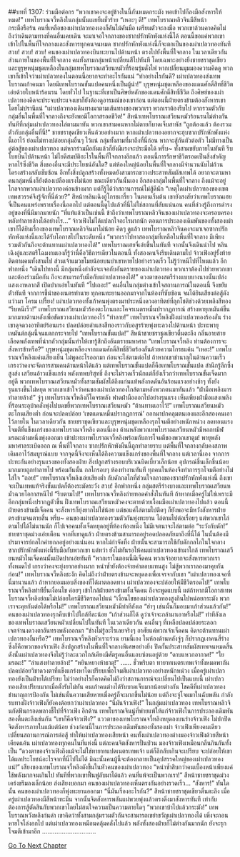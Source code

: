 ##บทที่ 1307: ร่วมมือต่อกร
“พวกเขาคงจะอยู่ข้างในนี้กันหมดกระมัง พอเข้าไปก็ลงมือสังหารให้หมด!”
เทพโบราณจวี้หลิงในกลุ่มนั้นเผยยิ้มชั่วร้าย
“เหอะๆ ดี!”
เทพโบราณหลิวจินมีสีหน้ากระตือรือร้น คนที่เหลือของเผ่าเปลวทองเองก็คันไม้คันมือ เตรียมตัวจะลงมือ
พวกเขาล้วนคาดคิดไม่ถึงว่าเดินตามทางที่คนอื่นเคยเดิน จะมาเจอใจกลางของซากปรักหักพังแห่งนี้ได้
ตอนนี้ขอแค่พวกเขาเข้าไปในพื้นที่ใจกลางและสังหารทุกคนจนหมด ซากปรักหักพังแห่งนี้ก็จะตกเป็นของเผ่าเปลวทองทันที
สวบ! สวบ! สวบ!
คนของเผ่าเปลวทองบินทะยานไปด้านหน้า ตรงไปยังพื้นที่ใจกลาง
ในเวลาเดียวกัน ส่วนภายในของพื้นที่ใจกลาง คนทั้งสามกลุ่มหน้าเปลี่ยนสีไปทันที โดยเฉพาะอย่างยิ่งชายชราชุดเขียวและบุรุษหนุ่มชุดเหลืองในกลุ่มเทพโบราณเสวียนหมัวที่ร้อนรุ่มดั่งไฟ
หากเปลี่ยนมุมมองความคิดดู พวกเขาก็เข้าใจว่าเผ่าเปลวทองในตอนนี้อยากจะทำอะไรกันแน่
“ทำอย่างไรกันดี? เผ่าเปลวทองส่งเทพโบราณเก้าคนมา โดยมีเทพโบราณขั้นแปดคนหนึ่งเป็นผู้นำ!”
บุรุษหนุ่มชุดเหลืองของแดนศักดิ์สิทธิ์ชีวิตเอ่ยด้วยใบหน้าร้อนรน
โดยทั่วไป ในฐานะที่เขาเป็นศิษย์หลักของแดนศักดิ์สิทธิ์ชีวิต ถึงศิษย์ของเผ่าเปลวทองคิดจะประจบประแจงเขาก็ยังต้องดูอารมณ์ของเขาก่อน
แต่ตอนนี้ฝ่ายตรงข้ามต้องสังหารเขาโดยไม่ปรานีแน่
“เผ่าเปลวทองเดินทางมาตามเส้นทางของพวกเรา พวกเราต้องรีบไป หากรวมตัวกับกลุ่มอื่นในพื้นที่ใจกลางถึงจะยังพอมีโอกาสรอดชีวิต!”
สีหน้าเทพโบราณเสวียนหมัวร้อนรนไม่ต่างกัน
ทันทีที่กลุ่มเผ่าเปลวทองไล่ตามมาทัน พวกเขาสามคนหากไม่ตายก็บาดเจ็บสาหัส
“ถูกต้องแล้ว ต้องรวมตัวกับกลุ่มอื่นที่นี่!”
ชายชราชุดเขียวเห็นด้วยอย่างมาก
หากเผ่าเปลวทองอยากจะฮุบซากปรักหักพังแห่งนี้เอาไว้ ย่อมไม่ทางปล่อยกลุ่มอื่นๆ ไว้แน่
กลุ่มทั้งสามที่มาถึงที่นี่ก่อน หากจะสู้กันตัวต่อตัว ไม่มีทางเป็นคู่ต่อสู้ของเผ่าเปลวทอง แต่หากร่วมมือกันแล้วก็ยังมีแรงจะประมือได้
พรึ่บ~
ทั้งสามขยับกายในทันที รีบโบยบินไปด้านหน้า ไม่ไยดีสมบัติอะไรในพื้นที่ใจกลางอีกแล้ว
ตอนนี้การรักษาชีวิตรอดเป็นสิ่งสำคัญ หากไร้ซึ่งชีวิต สิ่งของอื่นจะมีประโยชน์อันใด?
แต่ห้องใหญ่น้อยในพื้นที่ใจกลางมีจำนวนนับไม่ถ้วน โครงสร้างสลับซับซ้อน อีกทั้งสิ่งปลูกสร้างทั้งหมดยังสามารถขวางประสาทสัมผัสเทพได้ อยากจะตามหาคนกลุ่มหนึ่งก็ยังต้องเปลืองแรงไม่น้อย
ขณะเดียวกันนั้นเอง อีกสองกลุ่มในพื้นที่ใจกลาง ถึงแม้จะอยู่ไกลจากพวกเผ่าเปลวทองค่อนข้างมาก แต่ก็รู้ได้ว่าสถานการณ์ไม่สู้ดีนัก
“เหตุใดเผ่าเปลวทองของเขตเทพสวรรค์จึงรู้จักที่นี่ด้วย?”
สีหน้าหลินเฉิงอู่โกรธเกรี้ยว
ในตอนเริ่มต้น เขายังสงสัยว่าเทพโบราณเฮยจี๋เป็นคนแพร่งพรายเรื่องนี้ออกไป
แต่ตอนนี้ดูไปแล้วที่นี่ไม่ใช่สถานที่ลับแน่นอน คนที่ล่วงรู้ถึงการดำรงอยู่ของที่นี่มีมากมายนัก
“ที่แท้แล้วเป็นเช่นนี้ ข้าถึงว่าเทพโบราณหลิวจินของเผ่าเปลวทองจะครอบครองพลังทำลายล้างได้อย่างไร…”
จ้าวเฟิงไม่ได้แปลกใจอะไรมากนัก
ตอนการประลองเดิมพันของทั้งสองเผ่า เขาก็ได้ยินเรื่องของเทพโบราณหลิวจินมาไม่น้อย
คิดๆ ดูแล้ว เทพโบราณหลิวจินคงจะมาเจอซากปรักหักพังแห่งนี้และได้รับโอกาสไปในระดับหนึ่ง
“พวกเราไปหาสองกลุ่มที่เหลือในพื้นที่ใจกลาง มีเพียงรวมตัวกันถึงจะต้านทานเผ่าเปลวทองได้!”
เทพโบราณเฮยจี๋เอ่ยขึ้นในทันที จากนั้นจึงเดินนำไป
หลินเฉิงอู่และสตรีโฉมงามเองก็รู้ว่านี่คือวิธีการเดียวในตอนนี้ ทั้งสองคนจึงรีบเดินตามไป
จ้าวเฟิงอยู่รั้งท้าย ติดตามคนทั้งสามไป
ส่วนเจ้าแมวขโมยน้อยบนบ่าเขาหายไปอย่างรวดเร็ว ไม่รู้ว่าหนีไปที่ไหนแล้ว
อีกฟากหนึ่ง
“เดินไปทางนี้ มีกลุ่มหนึ่งกำลังจะเจอกับอันตรายของเผ่าเปลวทอง พวกเราต้องไปช่วยพวกเขาและต้องร่วมมือกัน ถึงจะสามารถรับมือกับเผ่าเปลวทองได้!”
ดวงตาของสตรีร่างแบบบางนางนั้นเปล่งแสงเงาหลากสี เปิดปากเอ่ยในทันที
“ไปเถอะ!”
คนอื่นในกลุ่มต่างเข้าใจสถานการณ์ในตอนนี้ จึงขยับตัวทันที
จากการชี้นำของเนตรทำนาย ทุกคนทะยานออกมาจากในห้องที่ซับซ้อน จนได้ยินเสียงต่อสู้ดังแว่วมา
โครม เปรี้ยง!
เผ่าเปลวทองทั้งเก้าคนพุ่งตรงมาประหนึ่งดวงอาทิตย์ที่ลุกโชติช่วงด้วยเพลิงสีทอง
“รีบหนีเร็ว!”
เทพโบราณเสวียนหมัวร้องตะโกนและโคจรเนตรหมื่นปรากฏการณ์ สร้างพายุเหมันต์ขึ้นมากมายด้านหลังเพื่อขัดขวางเผ่าเปลวทองไว้
“ทำลาย!”
เทพโบราณจวี้หลิงฝั่งเผ่าเปลวทองร้องลั่น
ร่างเขาดุจดวงอาทิตย์ร้อนแรง ปลดปล่อยลำแสงสีทองราวกับอสูรร้ายพุ่งทะลวงไปด้านหน้า ปะทะพายุเหมันต์กลุ่มนี้จนแตกกระจายไป
“เทพโบราณขั้นแปด!”
สีหน้าชายชราชุดเขียวตื่นตะลึง
กลิ่นอายสายเลือดพลังเทพที่น่ากลัวกลุ่มนั้นทำให้เขารู้สึกถึงอันตรายมหาศาล
“เทพโบราณจวี้หลิง ท่านต้องการจะสังหารข้าหรือ?”
บุรุษหนุ่มชุดเหลืองจากแดนศักดิ์สิทธิ์ชีวิตร้องลั่นด้วยความโกรธแค้น
“เหอะ!”
เทพโบราณจวี้หลิงแค่นเสียงเย็น ไม่พูดอะไรออกมา ก่อนจะไล่ตามต่อไป
ถ้าหากเขาชำนาญในด้านความเร็ว เกรงว่าคงจะจัดการสามคนด้านหน้าได้แล้ว
แต่เทพโบราณขั้นแปดก็คือเทพโบราณขั้นแปด สำนึกรู้ลึกซึ้งสูงส่ง เสวียนอ้าวแข็งแกร่ง พลังเทพบริสุทธิ์ ถึงจะไม่รวดเร็วนักแต่ก็ยังเร็วกว่าเทพโบราณขั้นเจ็ดมากอยู่ดี
พวกเทพโบราณเสวียนหมัวทั้งสามสัมผัสได้ถึงแก่นแท้พลังกดดันอันร้อนแรงอย่างช้าๆ ทั้งยังรุนแรงขึ้นไม่หยุด
พวกเขาเข้าใจว่าคนของเผ่าเปลวทองใกล้ตามหลังพวกตนมาทันแล้ว
“ฝ่ามือเพลิงมารทำลายล้าง!”
จู่ๆ เทพโบราณจวี้หลิงก็โคจรพลัง ฟาดฝ่ามือออกไปอย่างรุนแรง
เห็นเพียงฝ่ามือแสงเพลิงที่ร้อนระอุบ้าคลั่งพุ่งไปบดขยี้พวกเทพโบราณเสวียนหมัว
“ต้านทานเอาไว้!”
เทพโบราณเสวียนหมัวตะโกนเสียงต่ำ ก่อนจะปลดปล่อย ‘เขตแดนหมื่นปรากฏการณ์’ ออกมาปกคลุมตนเองและอีกสองคนเอาไว้ภายใน
ในเวลาเดียวกัน ชายชราชุดเขียวและบุรุษหนุ่มชุดเหลืองรุกโจมตีอย่างหนักหน่วง ลดทอนแรงโจมตีที่แข็งแกร่งของเทพโบราณจวี้หลิง
ตอนนี้เอง ด้านหลังพวกเทพโบราณเสวียนหมัวมีหอกทมิฬมรณะด้ามหนึ่งพุ่งออกมา เข้าปะทะเทพโบราณจวี้หลิงพร้อมกับการโจมตีของพวกเขาตูม!
พายุพลังมหาศาลระเบิดออก ณ พื้นที่ใจกลาง
ซากปรักหักพังผืนนี้ถูกทำลายราบ แต่พื้นที่ใจกลางกลับคงสภาพเดิมเอาไว้สมบูรณ์แบบ จากจุดนี้จึงจะเห็นได้ถึงความแข็งแกร่งของพื้นที่ใจกลาง
แต่เวลานี้เอง จากการปะทะกันอย่างรุนแรงของทั้งสองฝ่าย สิ่งปลูกสร้างรอบบริเวณบิดเบี้ยวเล็กน้อย อุปกรณ์ชิ้นเล็กชิ้นน้อยมากมายถูกทำลายไป
พร้อมกันนั้น กลไกรอบๆ ห้องทำงานทันที ทุกคนในห้องจึงทำการรุกโจมตีอย่างไม่ใส่ใจ
“ถอย!”
เทพโบราณจวี้หลิงเอ่ยเสียงต่ำ
กับดักกลไกที่ส่วนใจกลางของซากปรักหักพังแห่งนี้ ถึงเขาจะเป็นเทพแท้จริงขั้นแปดก็ต้องระมัดระวัง
สวบ!
อีกฟากหนึ่ง กลุ่มสตรีร่างบางและเทพโบราณเสวียนหมัวฉวยโอกาสหนีไป
“รีบตามไป!”
เทพโบราณจวี้หลิงถ่ายทอดคำสั่งในทันที
ถ้าหากเมื่อครู่ไม่ใช่เพราะมีอีกกลุ่มหนึ่งปรากฏตัวขึ้น ฝั่งเทพโบราณเสวียนหมัวคงจะตายด้วยเงื้อมมือเผ่าเปลวทองไปแล้ว
ตอนนี้ฝ่ายตรงข้ามมีเจ็ดคน จะสังหารก็ยุ่งยากไม่ใช่น้อย แต่ขอแค่ไล่ตามไปติดๆ ก็ยังพอจะมีหวังสังหารฝ่ายตรงข้ามจนตายสิ้น
พรึ่บ~
คนของเผ่าเปลวทองรวมตัวกันพุ่งทะยาน ไล่ตามไปต่อเรื่อยๆ
แต่พวกเขาไล่ตามไปได้ไม่นานนัก ก็ไปเจอคนทั้งเจ็ดหยุดอยู่ที่ห้องห้องหนึ่ง ไม่มีเจตนาจะไล่ตามต่อ
“ระวังกับดัก!”
ชายชราชุดม่วงเอ่ยเตือน
จากที่เขาดูแล้ว ฝ่ายตรงข้ามสามารถอยู่รอดปลอดภัยมาถึงที่นี่ได้ ในนั้นต้องมีปรมาจารย์กลไกค่ายกลอยู่อย่างแน่นอน
หากไม่กำจัดทิ้ง ฝ่ายนั้นจะสามารถใช้กับดักกลไกในใจกลางซากปรักหักพังแห่งนี้รับมือกับพวกเขา
แต่ทว่า ยังไม่ทันรอให้คนเผ่าเปลวทองเข้ามาใกล้ เทพโบราณเสวียนหมัวในเจ็ดคนนั้นเปิดปากเอ่ยทันที “พวกเราในตอนนี้มีเจ็ดคน พวกเจ้าอยากจะสังหารพวกเราทั้งหมดไป เกรงว่าคงจะยุ่งยากอย่างมาก หนำซ้ำยังต้องจ่ายค่าตอบแทนสูง ไม่สู้พวกเราลองมาคุยกันก่อน!”
เทพโบราณจวี้หลิงชะงัก คิดไม่ถึงว่าฝ่ายตรงข้ามจะหยุดลงเพื่อเจรจากับเขา
“เผ่าเปลวทองเจอที่นี่มานานแล้ว ถ้าหากยอมมอบสิ่งของที่ได้มาตลอดทาง เผ่าเปลวทองจะปล่อยให้มีชีวิตรอดไป!”
เทพโบราณจวี้หลิงทำทียื่นเงื่อนไข ค่อยๆ เข้าใกล้ฝ่ายตรงข้ามทั้งเจ็ดคน
ถึงจะพูดแบบนี้ แต่ถ้าหากมีโอกาสเทพโบราณจวี้หลิงย่อมไม่ปล่อยใครมีชีวิตรอดไปแน่
“เงื่อนไขของเผ่าเปลวทองสูงกินไปหน่อยกระมัง พวกเราจะคุยกันต่อได้หรือไม่!”
เทพโบราณเสวียนหมัวมีท่าทีลังเล
“ฮ่าๆ เช่นนั้นก็มอบมาเก้าส่วนแล้วกัน!”
คนของเผ่าเปลวทองรุกคืบเข้าไปใกล้ทีละน้อย
“เก้าส่วนก็ได้ ดูว่าเจ้าจะกล้ามาเอาหรือไม่!”
ท่าทีลังเลของเทพโบราณเสวียนหมัวเปลี่ยนไปในทันที
ในเวลาเดียวกัน คนอื่นๆ ที่เหลือปลดปล่อยระลอกเจตจำนงดวงตาอันทรงพลังออกมา
“ช่างไม่รู้อะไรเลยจริงๆ อาศัยแค่พวกเจ้าเจ็ดคน คิดจะต้านทานเผ่าเปลวทองงั้นหรือ?”
เทพโบราณจวี้หลิงหัวเราะร่วน
ยามนี้เอง ในห้องด้านหลังจู่ๆ ก็ปรากฏเงาคนสี่ร่าง ซึ่งก็คือพวกของจ้าวเฟิง
สิ่งปลูกสร้างในพื้นที่ใจกลางพิเศษอย่างยิ่ง ปิดกั้นประสาทสัมผัสเทพจนหมดสิ้น ดังนั้นเผ่าเปลวทองจึงไม่รู้ว่าละแวกใกล้เคียงมีศัตรูคนอื่นแอบซ่อนอยู่ด้วย
“ดาบแหวกอากาศ!”
“ใยมรณะ!”
“ลำแสงทำลายล้าง!”
“หยินหยางห้าธาตุ!”
……
ชั่วพริบตา ทายาทเนตรเทพเจ้าทั้งหมดพากันปลดปล่อยวิชาดวงตาที่แข็งแกร่งหาใดเปรียบเพื่อโจมตีเผ่าเปลวทองอย่างหนักหน่วง
เมื่อครู่เผ่าเปลวทองยังเป็นฝ่ายได้เปรียบ ไม่ว่าอย่างไรก็คาดคิดไม่ถึงว่าสถานการณ์จะเปลี่ยนไปเป็นแบบนี้
เผ่าเปลวทองเสียเปรียบมากเมื่อตั้งรับไม่ทัน
คนเก้าคนต่างได้รับบาดเจ็บมากน้อยต่างกัน
โชคดีที่เผ่าเปลวทองชำนาญการป้องกัน ไม่เช่นนั้นความเสียหายเมื่อครู่ก็จะมากขึ้นไม่น้อย
แต่ถึงจะจู่โจมมาในฉับพลัน กำลังรบทางฝั่งจ้าวเฟิงก็ยังคงด้อยกว่าเผ่าเปลวทอง
“นี่มันจ้าวเฟิง!”
ในกลุ่มเผ่าเปลวทอง เทพโบราณหลิวจินกัดฟันกรอดพลางชี้ไปที่จ้าวเฟิง
อีกด้าน เทพโบราณจินนู่ที่พ่ายแพ้ให้แก่จ้าวเฟิงในการประลองเดิมพันสองตื่นตะลึงเช่นกัน
“เขาก็คือจ้าวเฟิง?”
แววตาของเทพโบราณจวี้หลิงหยุดลงบนร่างจ้าวเฟิง ไม่ปกปิดจิตสังหารภายในแม้แต่น้อย
ช่วงก่อนนี้ในการประลองเดิมพันของทั้งสองเผ่า จ้าวเฟิงเพียงคนเดียวเปลี่ยนสถานการณ์การต่อสู้ ทำให้เผ่าเปลวทองเสียหน้า คนทั้งเผ่าเปลวทองต่างมองจ้าวเฟิงด้วยสีหน้าเคียดแค้น
เผ่าเปลวทองทุกคนในที่แห่งนี้ แต่ละคนจิตสังหารปั่นป่วน มองจ้าวเฟิงเหมือนกลืนกินกันทั้งเป็น
“ดวงตาของจ้าวเฟิงถึงแม้จะไม่ใช่ทายาทแปดเนตรเทพเจ้า แต่ก็ลึกลับเกินจะเปรียบ จะปล่อยให้เขาได้ผลประโยชน์อะไรจากที่นี่ไปไม่ได้ มิฉะนั้นคนผู้นี้จะต้องกลายเป็นอุปสรรคใหญ่ของเผ่าเปลวทองแน่!”
เสียงของเทพโบราณจวี้หลิงดังขึ้นในหัวคนของเผ่าเปลวทอง
“หนำซ้ำสิบกว่าคนเบื้องหน้าเพียงแค่ใช้พลังมากจนเกินไป ทันทีที่พวกเขาฟื้นฟูลับมาได้แล้ว คนที่แพ้จะเป็นพวกเรา!”
สีหน้าชายชราชุดม่วงเคร่งขรึมลงเล็กน้อย ส่งเสียงบอกมา
คนของเผ่าเปลวทองเห็นตรงกันอย่างรวดเร็ว…
“สังหาร!”
ทันใดนั้น คนของเผ่าเปลวทองก็พุ่งทะยานออกมา
“นี่มันเรื่องอะไรกัน?”
สีหน้าชายชราชุดเขียวตื่นตะลึง
เมื่อครู่เผ่าเปลวทองมีสีหน้าทะมึน จากนั้นจิตสังหารพลันแผ่พวยพุ่งแล้วตรงดิ่งมาสังหารทันที
เท่ากับต้องการสู้ตัดสินกับพวกเขาโดยไม่สนใจความเป็นความตายใดๆ
“พวกเขาบ้าไปแล้วกระมัง!”
เทพโบราณหวังหลิงก่นด่า
เขาคิดว่าทั้งสามกลุ่มรวมตัวกันจะสามารถเขย่าขวัญเผ่าเปลวทองได้ เพิ่งจะถอนหายใจโล่งอกไป
แต่เผ่าเปลวทองเหมือนคลุ้มคลั่งไปแล้ว พลังทั้งสองฝ่ายก็ไม่ต่างกันมากนัก ยังจะรุกโจมตีเข้ามาอีก
…………………………


[Go To Next Chapter]( ./164.md)